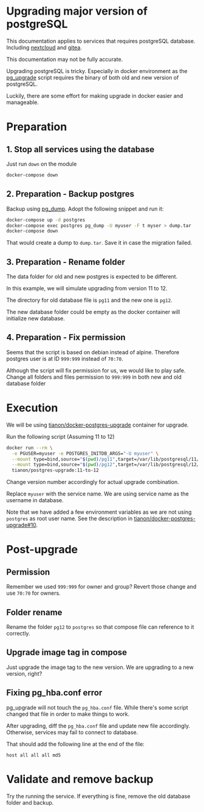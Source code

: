 # Upgrading major version of postgreSQL

This documentation applies to services that requires postgreSQL database.
Including [nextcloud] and [gitea].

[nextcloud]: ../nextcloud/README.md
[gitea]: ../gitea/README.md

This documentation may not be fully accurate.

Upgrading postgreSQL is tricky. Especially in docker environment as the [pg_upgrade] script
requires the binary of both old and new version of postgreSQL.

Luckily, there are some effort for making upgrade in docker easier and manageable.

[pg_upgrade]: https://www.postgresql.org/docs/current/pgupgrade.html

# Preparation

## 1. Stop all services using the database

Just run `down` on the module

```bash
docker-compose down
```

## 2. Preparation - Backup postgres

Backup using [pg_dump]. Adopt the following snippet and run it:

```bash
docker-compose up -d postgres
docker-compose exec postgres pg_dump -U myuser -F t myser > dump.tar
docker-compose down
```

That would create a dump to `dump.tar`. Save it in case the migration failed.

[pg_dump]: https://www.postgresql.org/docs/current/app-pgdump.html

## 3. Preparation - Rename folder

The data folder for old and new postgres is expected to be different.

In this example, we will simulate upgrading from version 11 to 12.

The directory for old database file is `pg11` and the new one is `pg12`.

The new database folder could be empty as the docker container will initialize new database.

## 4. Preparation - Fix permission

Seems that the script is based on debian instead of alpine. Therefore postgres user is
at ID `999:999` instead of `70:70`.

Although the script will fix permission for us, we would like to play safe.
Change all folders and files permission to `999:999` in both new and old database folder

# Execution

We will be using [tianon/docker-postgres-upgrade] container for upgrade.

[tianon/docker-postgres-upgrade]: https://github.com/tianon/docker-postgres-upgrade

Run the following script (Assuming 11 to 12)

```bash
docker run --rm \
  -e PGUSER=myuser -e POSTGRES_INITDB_ARGS="-U myuser" \
  --mount type=bind,source="$(pwd)/pg11",target=/var/lib/postgresql/11/data \
  --mount type=bind,source="$(pwd)/pg12",target=/var/lib/postgresql/12/data \
  tianon/postgres-upgrade:11-to-12
```

Change version number accordingly for actual upgrade combination.

Replace `myuser` with the service name. We are using service name as the
username in database.

Note that we have added a few environment variables as we are not using `postgres` as root
user name. See the description in [tianon/docker-postgres-upgrade#10].

[tianon/docker-postgres-upgrade#10]: https://github.com/tianon/docker-postgres-upgrade/issues/10#issuecomment-523020113

# Post-upgrade

## Permission

Remember we used `999:999` for owner and group? Revert those change and use
`70:70` for owners.

## Folder rename

Rename the folder `pg12` to `postgres` so that compose file can reference to it correctly.

## Upgrade image tag in compose

Just upgrade the image tag to the new version. We are upgrading to a new version, right?

## Fixing pg_hba.conf error

pg_upgrade will not touch the `pg_hba.conf` file. While there's some script changed that file
in order to make things to work.

After upgrading, diff the `pg_hba.conf` file and update new file accordingly. Otherwise, services may
fail to connect to database.

That should add the following line at the end of the file:

```
host all all all md5
```

# Validate and remove backup

Try the running the service. If everything is fine, remove the old database folder and backup.

